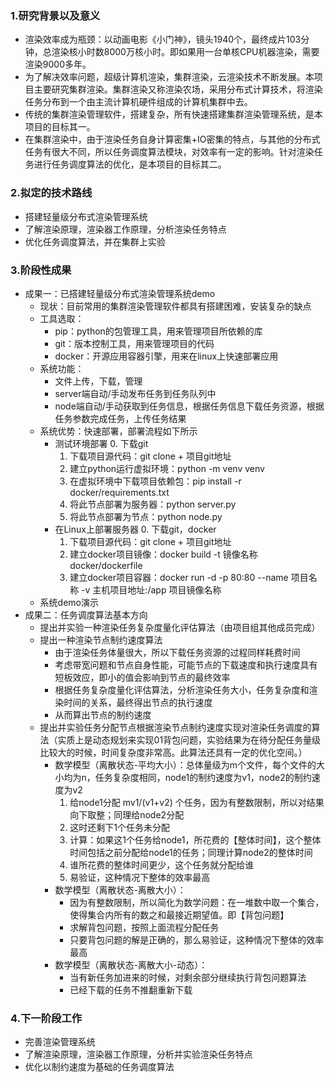 ### 1.研究背景以及意义
- 渲染效率成为瓶颈：以动画电影《小门神》，镜头1940个，最终成片103分钟，总渲染核小时数8000万核小时。即如果用一台单核CPU机器渲染，需要渲染9000多年。
- 为了解决效率问题，超级计算机渲染，集群渲染，云渲染技术不断发展。本项目主要研究集群渲染。集群渲染又称渲染农场，采用分布式计算技术，将渲染任务分布到一个由主流计算机硬件组成的计算机集群中去。
- 传统的集群渲染管理软件，搭建复杂，所有快速搭建集群渲染管理系统，是本项目的目标其一。
- 在集群渲染中，由于渲染任务自身计算密集+IO密集的特点，与其他的分布式任务有很大不同，所以任务调度算法模块，对效率有一定的影响。针对渲染任务进行任务调度算法的优化，是本项目的目标其二。

### 2.拟定的技术路线
- 搭建轻量级分布式渲染管理系统
- 了解渲染原理，渲染器工作原理，分析渲染任务特点
- 优化任务调度算法，并在集群上实验

### 3.阶段性成果
- 成果一：已搭建轻量级分布式渲染管理系统demo
    - 现状：目前常用的集群渲染管理软件都具有搭建困难，安装复杂的缺点
    - 工具选取：
        - pip：python的包管理工具，用来管理项目所依赖的库
        - git：版本控制工具，用来管理项目的代码
        - docker：开源应用容器引擎，用来在linux上快速部署应用
    - 系统功能：
        - 文件上传，下载，管理
        - server端自动/手动发布任务到任务队列中
        - node端自动/手动获取到任务信息，根据任务信息下载任务资源，根据任务参数完成任务，上传任务结果
    - 系统优势：快速部署，部署流程如下所示
        - 测试环境部署
            0. 下载git
            1. 下载项目源代码：git clone + 项目git地址
            2. 建立python运行虚拟环境：python -m venv venv
            3. 在虚拟环境中下载项目依赖包：pip install -r docker/requirements.txt
            4. 将此节点部署为服务器：python server.py
            5. 将此节点部署为节点：python node.py
        - 在Linux上部署服务器
            0. 下载git，docker
            1. 下载项目源代码：git clone + 项目git地址
            2. 建立docker项目镜像：docker build -t 镜像名称 docker/dockerfile
            3. 建立docker项目容器：docker run -d -p 80:80 --name 项目名称 -v 主机项目地址:/app 项目镜像名称
    - 系统demo演示
- 成果二：任务调度算法基本方向
    - 提出并实验一种渲染任务复杂度量化评估算法（由项目组其他成员完成）
    - 提出一种渲染节点制约速度算法
        - 由于渲染任务体量很大，所以下载任务资源的过程同样耗费时间
        - 考虑带宽问题和节点自身性能，可能节点的下载速度和执行速度具有短板效应，即小的值会影响到节点的最终效率
        - 根据任务复杂度量化评估算法，分析渲染任务大小，任务复杂度和渲染时间的关系，最终得出节点的执行速度
        - 从而算出节点的制约速度
    - 提出并实验任务分配节点根据渲染节点制约速度实现对渲染任务调度的算法（实质上是动态规划来实现01背包问题，实验结果为在待分配任务量级比较大的时候，时间复杂度非常高。此算法还具有一定的优化空间。）
        - 数学模型（离散状态-平均大小）：总体量级为m个文件，每个文件的大小均为n，任务复杂度相同，node1的制约速度为v1，node2的制约速度为v2
            1. 给node1分配 mv1/(v1+v2) 个任务，因为有整数限制，所以对结果向下取整；同理给node2分配
            2. 这时还剩下1个任务未分配
            3. 计算：如果这1个任务给node1，所花费的【整体时间】，这个整体时间包括之前分配给node1的任务；同理计算node2的整体时间
            4. 谁所花费的整体时间更少，这个任务就分配给谁
            5. 易验证，这种情况下整体的效率最高
        - 数学模型（离散状态-离散大小）：
            - 因为有整数限制，所以简化为数学问题：在一堆数中取一个集合，使得集合内所有的数之和最接近期望值。即【背包问题】
            - 求解背包问题，按照上面流程分配任务
            - 只要背包问题的解是正确的，那么易验证，这种情况下整体的效率最高
        - 数学模型（离散状态-离散大小-动态）：
            - 当有新任务加进来的时候，对剩余部分继续执行背包问题算法
            - 已经下载的任务不推翻重新下载

### 4.下一阶段工作
- 完善渲染管理系统
- 了解渲染原理，渲染器工作原理，分析并实验渲染任务特点
- 优化以制约速度为基础的任务调度算法